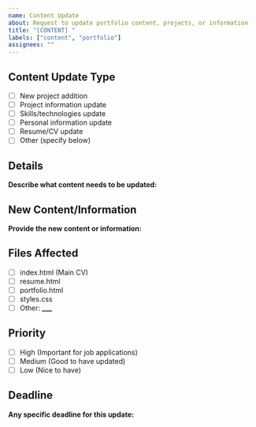 ```yaml
---
name: Content Update
about: Request to update portfolio content, projects, or information
title: "[CONTENT] "
labels: ["content", "portfolio"]
assignees: ""
---
```


## Content Update Type

- [ ] New project addition
- [ ] Project information update
- [ ] Skills/technologies update
- [ ] Personal information update
- [ ] Resume/CV update
- [ ] Other (specify below)

## Details

**Describe what content needs to be updated:**

## New Content/Information

**Provide the new content or information:**

## Files Affected

- [ ] index.html (Main CV)
- [ ] resume.html
- [ ] portfolio.html
- [ ] styles.css
- [ ] Other: ****\_\_\_****

## Priority

- [ ] High (Important for job applications)
- [ ] Medium (Good to have updated)
- [ ] Low (Nice to have)

## Deadline

**Any specific deadline for this update:**
